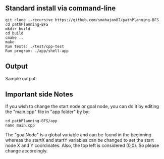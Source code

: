 ## Standard install via command-line
```
git clone --recursive https://github.com/smahajan07/pathPlanning-BFS
cd pathPlanning-BFS
mkdir build
cd build
cmake ..
make
Run tests: ./test/cpp-test
Run program: ./app/shell-app
```

## Output

Sample output:

## Important side Notes

If you wish to change the start node or goal node, you can do it by editing the "main.cpp" file in "app folder" by by:

```
cd pathPlanning-BFS/app
nano main.cpp

```
The "goalNode" is a global variable and can be found in the beginning whereas the startX and startY variables can be changed to set the start node X and Y coordinates.
Also, the top left is considered (0,0). So please change accordingly.
